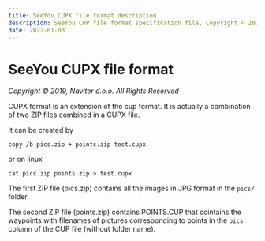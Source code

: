 ```yaml
---
title: SeeYou CUPX file format description 
description: SeeYou CUP file format specification file, Copyright © 2021, Naviter d.o.o. All Rights Reserved
date: 2022-01-03
---
```


# SeeYou CUPX file format

*Copyright © 2019, Naviter d.o.o. All Rights Reserved*



CUPX format is an extension of the cup format. It is actually a combination of two ZIP files combined in a CUPX file.

It can be created by

`copy /b pics.zip + points.zip test.cupx`

or on linux

`cat pics.zip points.zip > test.cupx`

The first ZIP file (pics.zip) contains all the images in JPG format in the `pics/` folder. 

The second ZIP file (points.zip) contains POINTS.CUP that cointains the waypoints with filenames of pictures corresponding to points in the `pics` column of the CUP file (without folder name).